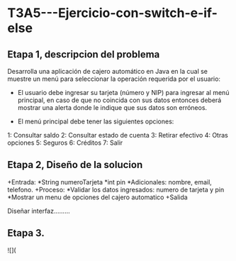 # T3A5---Ejercicio-con-switch-e-if-else

## Etapa 1, descripcion del problema
Desarrolla una aplicación de cajero automático en Java en la cual se muestre un menú para seleccionar la operación requerida por el usuario:

- El usuario debe ingresar su tarjeta (número y NIP) para ingresar al menú principal, en caso de que no coincida con sus datos entonces deberá mostrar una alerta donde le indique que sus datos son erróneos.

- El menú principal debe tener las siguientes opciones:

1: Consultar saldo
2: Consultar estado de cuenta
3: Retirar efectivo
4: Otras opciones
5: Seguros
6: Créditos
7: Salir

## Etapa 2, Diseño de la solucion
  +Entrada:
        *String numeroTarjeta
        *int pin
        *Adicionales: nombre, email, telefono.
  +Proceso:
        *Validar los datos ingresados: numero de tarjeta y pin
        *Mostrar un menu de opciones del cajero automatico
  +Salida
  
  
  Diseñar interfaz.........
  
  ## Etapa 3.
  ![](
